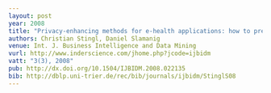```yaml
---
layout: post
year: 2008
title: "Privacy-enhancing methods for e-health applications: how to prevent statistical analyses and attacks"
authors: Christian Stingl, Daniel Slamanig
venue: Int. J. Business Intelligence and Data Mining
vurl: http://www.inderscience.com/jhome.php?jcode=ijbidm
vatt: "3(3), 2008"
pub: http://dx.doi.org/10.1504/IJBIDM.2008.022135
bib: http://dblp.uni-trier.de/rec/bib/journals/ijbidm/StinglS08
---
```

